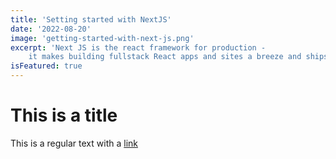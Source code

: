 ```yaml
---
title: 'Setting started with NextJS'
date: '2022-08-20'
image: 'getting-started-with-next-js.png'
excerpt: 'Next JS is the react framework for production - 
    it makes building fullstack React apps and sites a breeze and ships with built-in SSR.'
isFeatured: true
---
```


# This is a title

This is a regular text with a [link](https://google.com)

